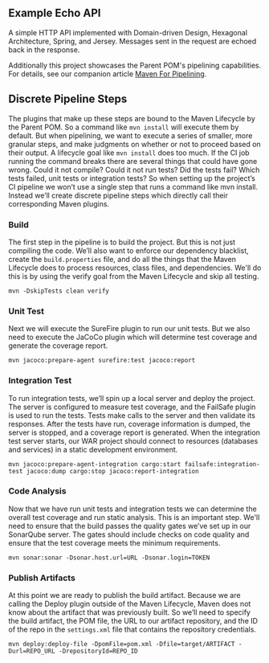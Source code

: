 ## Example Echo API
A simple HTTP API implemented with Domain-driven Design, Hexagonal Architecture, Spring, and Jersey. Messages sent in the request are echoed back in the response.

Additionally this project showcases the Parent POM's pipelining capabilities. For details, see our companion article <a href="https://medium.com/eonian-technologies/maven-for-pipelining-part-1-8b850d10a7ee" target="_blank">Maven For Pipelining</a>.

## Discrete Pipeline Steps
The plugins that make up these steps are bound to the Maven Lifecycle by the Parent POM. So a command like `mvn install` will execute them by default. But when pipelining, we want to execute a series of smaller, more granular steps, and make judgments on whether or not to proceed based on their output. A lifecycle goal like `mvn install` does too much. If the CI job running the command breaks there are several things that could have gone wrong. Could it not compile? Could it not run tests? Did the tests fail? Which tests failed, unit tests or integration tests? So when setting up the project’s CI pipeline we won’t use a single step that runs a command like mvn install. Instead we’ll create discrete pipeline steps which directly call their corresponding Maven plugins.

### Build
The first step in the pipeline is to build the project. But this is not just compiling the code. We’ll also want to enforce our dependency blacklist, create the `build.properties` file, and do all the things that the Maven Lifecycle does to process resources, class files, and dependencies. We'll do this is by using the verify goal from the Maven Lifecycle and skip all testing.

```
mvn -DskipTests clean verify
```

### Unit Test
Next we will execute the SureFire plugin to run our unit tests. But we also need to execute the JaCoCo plugin which will determine test coverage and generate the coverage report.

```
mvn jacoco:prepare-agent surefire:test jacoco:report
```

### Integration Test
To run integration tests, we’ll spin up a local server and deploy the project. The server is configured to measure test coverage, and the FailSafe plugin is used to run the tests. Tests make calls to the server and then validate its responses. After the tests have run, coverage information is dumped, the server is stopped, and a coverage report is generated. When the integration test server starts, our WAR project should connect to resources (databases and services) in a static development environment.

```
mvn jacoco:prepare-agent-integration cargo:start failsafe:integration-test jacoco:dump cargo:stop jacoco:report-integration
```

### Code Analysis
Now that we have run unit tests and integration tests we can determine the overall test coverage and run static analysis. This is an important step. We'll need to ensure that the build passes the quality gates we’ve set up in our SonarQube server. The gates should include checks on code quality and ensure that the test coverage meets the minimum requirements. 

```
mvn sonar:sonar -Dsonar.host.url=URL -Dsonar.login=TOKEN
```

### Publish Artifacts
At this point we are ready to publish the build artifact. Because we are calling the Deploy plugin outside of the Maven Lifecycle, Maven does not know about the artifact that was previously built. So we’ll need to specify the build artifact, the POM file, the URL to our artifact repository, and the ID of the repo in the `settings.xml` file that contains the repository credentials.

```
mvn deploy:deploy-file -DpomFile=pom.xml -Dfile=target/ARTIFACT -Durl=REPO_URL -DrepositoryId=REPO_ID
``` 
